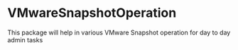 # VMwareSnapshotOperation
This package will help in various VMware Snapshot operation for day to day admin tasks
